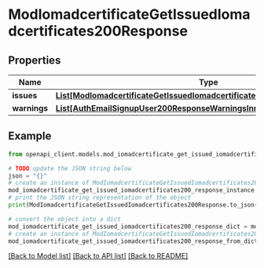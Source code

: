 # ModIomadcertificateGetIssuedIomadcertificates200Response


## Properties

Name | Type | Description | Notes
------------ | ------------- | ------------- | -------------
**issues** | [**List[ModIomadcertificateGetIssuedIomadcertificates200ResponseIssuesInner]**](ModIomadcertificateGetIssuedIomadcertificates200ResponseIssuesInner.md) |  | 
**warnings** | [**List[AuthEmailSignupUser200ResponseWarningsInner]**](AuthEmailSignupUser200ResponseWarningsInner.md) |  | [optional] 

## Example

```python
from openapi_client.models.mod_iomadcertificate_get_issued_iomadcertificates200_response import ModIomadcertificateGetIssuedIomadcertificates200Response

# TODO update the JSON string below
json = "{}"
# create an instance of ModIomadcertificateGetIssuedIomadcertificates200Response from a JSON string
mod_iomadcertificate_get_issued_iomadcertificates200_response_instance = ModIomadcertificateGetIssuedIomadcertificates200Response.from_json(json)
# print the JSON string representation of the object
print(ModIomadcertificateGetIssuedIomadcertificates200Response.to_json())

# convert the object into a dict
mod_iomadcertificate_get_issued_iomadcertificates200_response_dict = mod_iomadcertificate_get_issued_iomadcertificates200_response_instance.to_dict()
# create an instance of ModIomadcertificateGetIssuedIomadcertificates200Response from a dict
mod_iomadcertificate_get_issued_iomadcertificates200_response_from_dict = ModIomadcertificateGetIssuedIomadcertificates200Response.from_dict(mod_iomadcertificate_get_issued_iomadcertificates200_response_dict)
```
[[Back to Model list]](../README.md#documentation-for-models) [[Back to API list]](../README.md#documentation-for-api-endpoints) [[Back to README]](../README.md)


